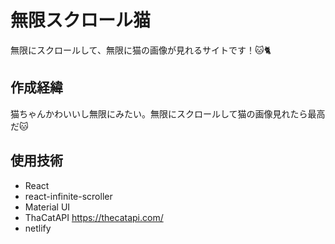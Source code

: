 # 無限スクロール猫
無限にスクロールして、無限に猫の画像が見れるサイトです！🐱🐈

## 作成経緯
猫ちゃんかわいいし無限にみたい。無限にスクロールして猫の画像見れたら最高だ🐱

## 使用技術
- React
- react-infinite-scroller
- Material UI
- ThaCatAPI https://thecatapi.com/
- netlify
